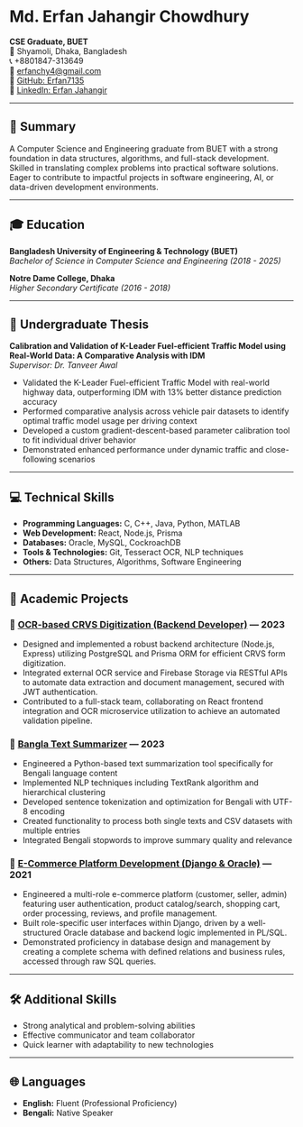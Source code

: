 # Md. Erfan Jahangir Chowdhury

**CSE Graduate, BUET**  
📍 Shyamoli, Dhaka, Bangladesh  
📞 +8801847-313649  
📧 [erfanchy4@gmail.com](mailto:erfanchy4@gmail.com)  
🐙 [GitHub: Erfan7135](https://github.com/Erfan7135)  
🔗 [LinkedIn: Erfan Jahangir](https://www.linkedin.com/in/erfan-jahangir-8488052a6/)

---

## 🧾 Summary

A Computer Science and Engineering graduate from BUET with a strong foundation in data structures, algorithms, and full-stack development. Skilled in translating complex problems into practical software solutions. Eager to contribute to impactful projects in software engineering, AI, or data-driven development environments.

---

## 🎓 Education

**Bangladesh University of Engineering & Technology (BUET)**  
*Bachelor of Science in Computer Science and Engineering (2018 - 2025)*  

**Notre Dame College, Dhaka**  
*Higher Secondary Certificate (2016 - 2018)*

---

## 📘 Undergraduate Thesis

**Calibration and Validation of K-Leader Fuel-efficient Traffic Model using Real-World Data: A Comparative Analysis with IDM**  
*Supervisor: Dr. Tanveer Awal*

- Validated the K-Leader Fuel-efficient Traffic Model with real-world highway data, outperforming IDM with 13% better distance prediction accuracy  
- Performed comparative analysis across vehicle pair datasets to identify optimal traffic model usage per driving context  
- Developed a custom gradient-descent-based parameter calibration tool to fit individual driver behavior  
- Demonstrated enhanced performance under dynamic traffic and close-following scenarios  

---

## 💻 Technical Skills

- **Programming Languages:** C, C++, Java, Python, MATLAB  
- **Web Development:** React, Node.js, Prisma  
- **Databases:** Oracle, MySQL, CockroachDB  
- **Tools & Technologies:** Git, Tesseract OCR, NLP techniques  
- **Others:** Data Structures, Algorithms, Software Engineering  

---

## 📂 Academic Projects

### 📌 [OCR-based CRVS Digitization (Backend Developer)](https://github.com/OCR-based-CRVS-digitization) — 2023
- Designed and implemented a robust backend architecture (Node.js, Express) utilizing PostgreSQL and Prisma ORM for efficient CRVS form digitization.
- Integrated external OCR service and Firebase Storage via RESTful APIs to automate data extraction and document management, secured with JWT authentication.  
- Contributed to a full-stack team, collaborating on React frontend integration and OCR microservice utilization to achieve an automated validation pipeline. 

### 📌 [Bangla Text Summarizer](https://github.com/Erfan7135/Bangla-Text-Summarizer) — 2023
- Engineered a Python-based text summarization tool specifically for Bengali language content  
- Implemented NLP techniques including TextRank algorithm and hierarchical clustering  
- Developed sentence tokenization and optimization for Bengali with UTF-8 encoding  
- Created functionality to process both single texts and CSV datasets with multiple entries  
- Integrated Bengali stopwords to improve summary quality and relevance

### 📌 [E-Commerce Platform Development (Django & Oracle)](https://github.com/Erfan7135/eBipani_) — 2021
- Engineered a multi-role e-commerce platform (customer, seller, admin) featuring user authentication, product catalog/search, shopping cart, order processing, reviews, and profile management.
- Built role-specific user interfaces within Django, driven by a well-structured Oracle database and backend logic implemented in PL/SQL.
- Demonstrated proficiency in database design and management by creating a complete schema with defined relations and business rules, accessed through raw SQL queries.

---

## 🛠️ Additional Skills

- Strong analytical and problem-solving abilities  
- Effective communicator and team collaborator  
- Quick learner with adaptability to new technologies  

---

## 🌐 Languages

- **English:** Fluent (Professional Proficiency)  
- **Bengali:** Native Speaker  
